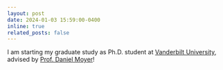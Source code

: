 ```yaml
---
layout: post
date: 2024-01-03 15:59:00-0400
inline: true
related_posts: false
---
```


I am starting my graduate study as Ph.D. student at [Vanderbilt University](https://www.vanderbilt.edu/), advised by [Prof. Daniel Moyer](https://engineering.vanderbilt.edu/bio/daniel-moyer)!
